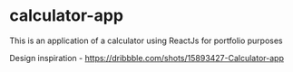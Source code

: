 # calculator-app
This is an application of a calculator using ReactJs for portfolio purposes

Design inspiration - https://dribbble.com/shots/15893427-Calculator-app